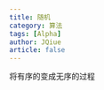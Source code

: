 ```yaml
---
title: 随机
category: 算法
tags: [Alpha]
author: JQiue
article: false
---
```


将有序的变成无序的过程

<!-- more -->
